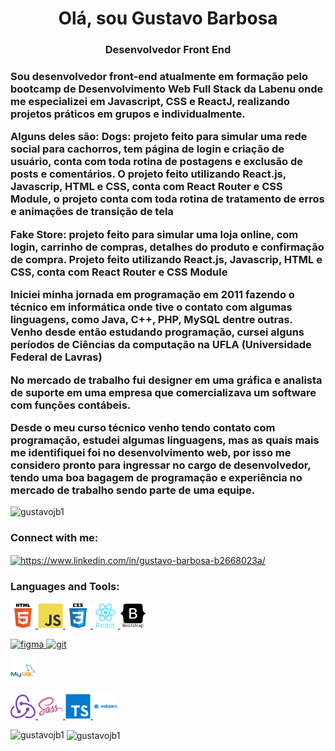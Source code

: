 <h1 align="center">Olá, sou Gustavo Barbosa</h1>
<h3 align="center">Desenvolvedor Front End</h3>
<h3 align="left">Sou desenvolvedor front-end atualmente em formação pelo bootcamp de Desenvolvimento Web Full Stack da Labenu onde me especializei em Javascript, CSS e ReactJ, realizando projetos práticos em grupos e individualmente.

Alguns deles são:
Dogs: projeto feito para simular uma rede social para cachorros, tem página de login e criação de usuário, conta com toda rotina de postagens e exclusão de posts e comentários. O projeto feito utilizando React.js, Javascrip, HTML e CSS, conta com React Router e CSS Module, o projeto conta com toda rotina de tratamento de erros e animações de transição de tela

Fake Store: projeto feito para simular uma loja online, com login, carrinho de compras, detalhes do produto e confirmação de compra. Projeto feito utilizando React.js, Javascrip, HTML e CSS, conta com React Router e CSS Module

Iniciei minha jornada em programação em 2011 fazendo o técnico em informática onde tive o contato com algumas linguagens, como Java, C++, PHP, MySQL dentre outras. Venho desde então estudando programação, cursei alguns períodos de Ciências da computação na UFLA (Universidade Federal de Lavras)

No mercado de trabalho fui designer em uma gráfica e analista de suporte em uma empresa que comercializava um software com funções contábeis.

Desde o meu curso técnico venho tendo contato com programação, estudei algumas linguagens, mas as quais mais me identifiquei foi no desenvolvimento web, por isso me considero pronto para ingressar no cargo de desenvolvedor, tendo uma boa bagagem de programação e experiência no mercado de trabalho sendo parte de uma equipe.</h3>

<p align="left"> <img src="https://komarev.com/ghpvc/?username=gustavojb1&label=Profile%20views&color=0e75b6&style=flat" alt="gustavojb1" /> </p>

<h3 align="left">Connect with me:</h3>
<p align="left">
<a href="https://linkedin.com/in/https://www.linkedin.com/in/gustavo-barbosa-b2668023a/" target="blank"><img align="center" src="https://raw.githubusercontent.com/rahuldkjain/github-profile-readme-generator/master/src/images/icons/Social/linked-in-alt.svg" alt="https://www.linkedin.com/in/gustavo-barbosa-b2668023a/" height="30" width="40" /></a>

</p>

<h3 align="left">Languages and Tools:</h3>
<p align="left"> 
<a href="https://www.w3.org/html/" target="_blank" rel="noreferrer"> <img src="https://raw.githubusercontent.com/devicons/devicon/master/icons/html5/html5-original-wordmark.svg" alt="html5" width="40" height="40"/> </a>
<a href="https://developer.mozilla.org/en-US/docs/Web/JavaScript" target="_blank" rel="noreferrer"> <img src="https://raw.githubusercontent.com/devicons/devicon/master/icons/javascript/javascript-original.svg" alt="javascript" width="40" height="40"/> </a>
<a href="https://www.w3schools.com/css/" target="_blank" rel="noreferrer"> <img src="https://raw.githubusercontent.com/devicons/devicon/master/icons/css3/css3-original-wordmark.svg" alt="css3" width="40" height="40"/> </a>
 <a href="https://reactjs.org/" target="_blank" rel="noreferrer"> <img src="https://raw.githubusercontent.com/devicons/devicon/master/icons/react/react-original-wordmark.svg" alt="react" width="40" height="40"/> </a>
 <a href="https://getbootstrap.com" target="_blank" rel="noreferrer"> <img src="https://raw.githubusercontent.com/devicons/devicon/master/icons/bootstrap/bootstrap-plain-wordmark.svg" alt="bootstrap" width="40" height="40"/> </a>
 
 <a href="https://www.figma.com/" target="_blank" rel="noreferrer"> <img src="https://www.vectorlogo.zone/logos/figma/figma-icon.svg" alt="figma" width="40" height="40"/> </a>
 <a href="https://git-scm.com/" target="_blank" rel="noreferrer"> <img src="https://www.vectorlogo.zone/logos/git-scm/git-scm-icon.svg" alt="git" width="40" height="40"/> </a>
 
 
 <a href="https://www.mysql.com/" target="_blank" rel="noreferrer"> <img src="https://raw.githubusercontent.com/devicons/devicon/master/icons/mysql/mysql-original-wordmark.svg" alt="mysql" width="40" height="40"/> </a>

<a href="https://redux.js.org" target="_blank" rel="noreferrer"> <img src="https://raw.githubusercontent.com/devicons/devicon/master/icons/redux/redux-original.svg" alt="redux" width="40" height="40"/> </a>
<a href="https://sass-lang.com" target="_blank" rel="noreferrer"> <img src="https://raw.githubusercontent.com/devicons/devicon/master/icons/sass/sass-original.svg" alt="sass" width="40" height="40"/> </a>
<a href="https://www.typescriptlang.org/" target="_blank" rel="noreferrer"> <img src="https://raw.githubusercontent.com/devicons/devicon/master/icons/typescript/typescript-original.svg" alt="typescript" width="40" height="40"/> </a>
<a href="https://webpack.js.org" target="_blank" rel="noreferrer"> <img src="https://raw.githubusercontent.com/devicons/devicon/d00d0969292a6569d45b06d3f350f463a0107b0d/icons/webpack/webpack-original-wordmark.svg" alt="webpack" width="40" height="40"/> </a>

 </p>

<p><img align="left" src="https://github-readme-stats.vercel.app/api/top-langs?username=gustavojb1&show_icons=true&locale=en&layout=compact" alt="gustavojb1" /></p>

<p>&nbsp;<img align="center" src="https://github-readme-stats.vercel.app/api?username=gustavojb1&show_icons=true&locale=en" alt="gustavojb1" /></p>
